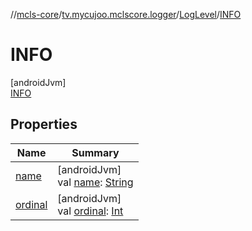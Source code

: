 //[mcls-core](../../../../index.md)/[tv.mycujoo.mclscore.logger](../../index.md)/[LogLevel](../index.md)/[INFO](index.md)

# INFO

[androidJvm]\
[INFO](index.md)

## Properties

| Name | Summary |
|---|---|
| [name](../../-message-level/-e-r-r-o-r/index.md#-372974862%2FProperties%2F-450282738) | [androidJvm]<br>val [name](../../-message-level/-e-r-r-o-r/index.md#-372974862%2FProperties%2F-450282738): [String](https://kotlinlang.org/api/latest/jvm/stdlib/kotlin/-string/index.html) |
| [ordinal](../../-message-level/-e-r-r-o-r/index.md#-739389684%2FProperties%2F-450282738) | [androidJvm]<br>val [ordinal](../../-message-level/-e-r-r-o-r/index.md#-739389684%2FProperties%2F-450282738): [Int](https://kotlinlang.org/api/latest/jvm/stdlib/kotlin/-int/index.html) |
